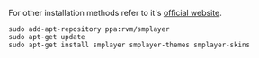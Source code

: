 For other installation methods refer to it's
[official website](https://www.smplayer.info/en/downloads).

```shell
sudo add-apt-repository ppa:rvm/smplayer
sudo apt-get update
sudo apt-get install smplayer smplayer-themes smplayer-skins
```
